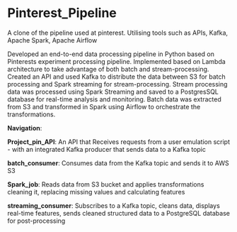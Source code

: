 # Pinterest_Pipeline
A clone of the pipeline used at pinterest. Utilising tools such as APIs, Kafka, Apache Spark, Apache Airflow

Developed an end-to-end data processing pipeline in Python based on Pinterests experiment processing pipeline. 
Implemented based on Lambda architecture to take advantage of both batch and stream-processing.
Created an API and used Kafka to distribute the data between S3 for batch processing and Spark streaming for stream-processing.
Stream processing data was processed using Spark Streaming and saved to a PostgresSQL database for real-time analysis and monitoring. 
Batch data was extracted from S3 and transformed in Spark using Airflow to orchestrate the transformations.

**Navigation**:

**Project_pin_API**: An API that Receives requests from a user emulation script - with an integrated Kafka producer that sends data to a Kafka topic

**batch_consumer**: Consumes data from the Kafka topic and sends it to AWS S3

**Spark_job**: Reads data from S3 bucket and applies transformations cleaning it, replacing missing values and calculating features

**streaming_consumer**: Subscribes to a Kafka topic, cleans data, displays real-time features, sends cleaned structured data to a PostgreSQL database for post-processing
